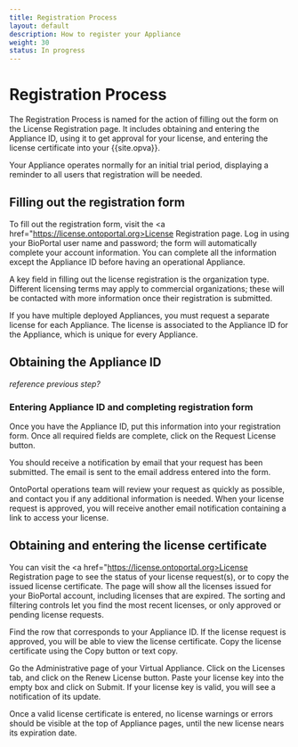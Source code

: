 ```yaml
---
title: Registration Process
layout: default
description: How to register your Appliance
weight: 30
status: In progress
---
```


# Registration Process

The Registration Process is named for the action of filling out the form on the
License Registration page. 
It includes obtaining and entering the Appliance ID, 
using it to get approval for your license,
and entering the license certificate into your {{site.opva}}.

Your Appliance operates normally for an initial trial period,
displaying a reminder to all users that registration will be needed.

## Filling out the registration form

To fill out the registration form, 
visit the <a href="https://license.ontoportal.org>License Registration page</a>.
Log in using your BioPortal user name and password;
the form will automatically complete your account information.
You can complete all the information except the Appliance ID 
before having an operational Appliance.

A key field in filling out the license registration is the organization type.
Different licensing terms may apply to commercial organizations;
these will be contacted with more information once their registration is submitted.

If you have multiple deployed Appliances, 
you must request a separate license for each Appliance.
The license is associated to the Appliance ID for the Appliance, 
which is unique for every Appliance.

## Obtaining the Appliance ID

_reference previous step?_

### Entering Appliance ID and completing registration form

Once you have the Appliance ID, put this information into your registration form.
Once all required fields are complete, click on the Request License button.

You should receive a notification by email that your request has been submitted.
The email is sent to the email address entered into the form.

OntoPortal operations team will review your request as quickly as possible,
and contact you if any additional information is needed.
When your license request is approved,
you will receive another email notification containing a link to access your license.

## Obtaining and entering the license certificate

You can visit the <a href="https://license.ontoportal.org>License Registration page</a>
to see the status of your license request(s), or to copy the issued license certificate.
The page will show all the licenses issued for your BioPortal account,
including licenses that are expired. 
The sorting and filtering controls let you find the most recent licenses,
or only approved or pending license requests.

Find the row that corresponds to your Appliance ID.
If the license request is approved, you will be able to view the license certificate.
Copy the license certificate using the Copy button or text copy.

Go the Administrative page of your Virtual Appliance. 
Click on the Licenses tab, and click on the Renew License button.
Paste your license key into the empty box and click on Submit.
If your license key is valid, you will see a notification of its update.

Once a valid license certificate is entered, 
no license warnings or errors should be visible at the top of Appliance pages,
until the new license nears its expiration date. 